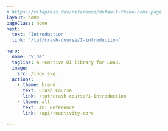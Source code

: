 ```yaml
---
# https://vitepress.dev/reference/default-theme-home-page
layout: home
pageClass: home
next:
  text: 'Introduction'
  link: '/tut/crash-course/1-introduction'

hero:
  name: "Vide"
  tagline: A reactive UI library for Luau.
  image:
    src: /logo.svg
  actions:
    - theme: brand
      text: Crash Course
      link: /tut/crash-course/1-introduction
    - theme: alt
      text: API Reference
      link: /api/reactivity-core

---
```


